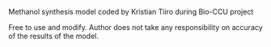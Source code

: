 Methanol synthesis model coded by Kristian Tiiro during Bio-CCU project

Free to use and modify.
Author does not take any responsibility on accuracy of the results of the model.
